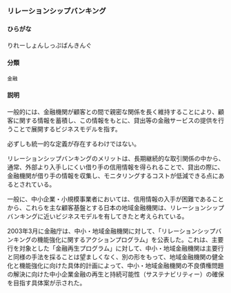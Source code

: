 <div style="display:none;">

## [あ行](securities-terms?id=あ行)
## [か行](securities-terms?id=か行)
## [さ行](securities-terms?id=さ行)
## [た行](securities-terms?id=た行)
## [な行](securities-terms?id=な行)
## [は行](securities-terms?id=は行)
## [ま行](securities-terms?id=ま行)
## [や行](securities-terms?id=や行)
## [ら行](securities-terms?id=ら行)

</div>

### リレーションシップバンキング

#### ひらがな

りれーしょんしっぷばんきんぐ

#### 分類

`金融`

#### 説明

一般的には、金融機関が顧客との間で親密な関係を長く維持することにより、顧客に関する情報を蓄積し、この情報をもとに、貸出等の金融サービスの提供を行うことで展開するビジネスモデルを指す。
必ずしも統一的な定義が存在するわけではない。
リレーションシップバンキングのメリットは、長期継続的な取引関係の中から、通常、外部より入手しにくい借り手の信用情報を得られることで、貸出の際に、金融機関が借り手の情報を収集し、モニタリングするコストが低減できる点にあるとされている。
一般に、中小企業・小規模事業者においては、信用情報の入手が困難であることから、これらを主な顧客基盤とする日本の地域金融機関は、リレーションシップバンキングに近いビジネスモデルを有してきたと考えられている。
2003年3月に金融庁は、中小・地域金融機関に対して、「リレーションシップバンキングの機能強化に関するアクションプログラム」を公表した。これは、主要行を対象とした「金融再生プログラム」に対して、中小・地域金融機関は主要行と同様の手法を採ることは望ましくなく、別の形をもって、地域金融機関の健全化と機能強化に向けた具体的計画によって、中小・地域金融機関の不良債権問題の解決に向けた中小企業金融の再生と持続可能性（サステナビリティー）の確保を目指す具体案が示された。 

<div style="display:none;">

## [わ行](securities-terms?id=わ行)
## [英数字・記号](securities-terms?id=英数字・記号)

</div>

